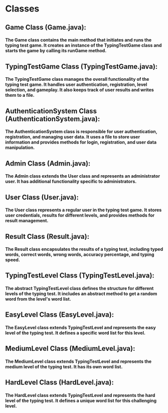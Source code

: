 # Classes 
## Game Class (Game.java):

#### The Game class contains the main method that initiates and runs the typing test game. It creates an instance of the TypingTestGame class and starts the game by calling its runGame method.
## TypingTestGame Class (TypingTestGame.java):

#### The TypingTestGame class manages the overall functionality of the typing test game. It handles user authentication, registration, level selection, and gameplay. It also keeps track of user results and writes them to a file.
## AuthenticationSystem Class (AuthenticationSystem.java):

#### The AuthenticationSystem class is responsible for user authentication, registration, and managing user data. It uses a file to store user information and provides methods for login, registration, and user data manipulation.
## Admin Class (Admin.java):

#### The Admin class extends the User class and represents an administrator user. It has additional functionality specific to administrators.
## User Class (User.java):

#### The User class represents a regular user in the typing test game. It stores user credentials, results for different levels, and provides methods for result management.
## Result Class (Result.java):

#### The Result class encapsulates the results of a typing test, including typed words, correct words, wrong words, accuracy percentage, and typing speed.
## TypingTestLevel Class (TypingTestLevel.java):

#### The abstract TypingTestLevel class defines the structure for different levels of the typing test. It includes an abstract method to get a random word from the level's word list.
## EasyLevel Class (EasyLevel.java):

#### The EasyLevel class extends TypingTestLevel and represents the easy level of the typing test. It defines a specific word list for this level.
## MediumLevel Class (MediumLevel.java):

#### The MediumLevel class extends TypingTestLevel and represents the medium level of the typing test. It has its own word list.
## HardLevel Class (HardLevel.java):

#### The HardLevel class extends TypingTestLevel and represents the hard level of the typing test. It defines a unique word list for this challenging level.
